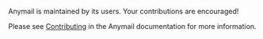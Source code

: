 Anymail is maintained by its users. Your contributions are encouraged!

Please see [Contributing](https://anymail.readthedocs.io/en/latest/contributing/)
in the Anymail documentation for more information.
